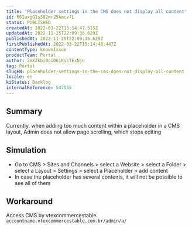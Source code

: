```yaml
---
title: 'Placeholder settings in the CMS does not display all content'
id: 66IuxgG1s382mr25Amcv7L
status: PUBLISHED
createdAt: 2022-03-22T15:14:47.515Z
updatedAt: 2022-11-25T22:09:36.629Z
publishedAt: 2022-11-25T22:09:36.629Z
firstPublishedAt: 2022-03-22T15:14:48.447Z
contentType: knownIssue
productTeam: Portal
author: 2mXZkbi0oi061KicTExNjo
tag: Portal
slugEN: placeholder-settings-in-the-cms-does-not-display-all-content
locale: en
kiStatus: Backlog
internalReference: 547555
---
```


## Summary


Currently, when adding too much content within a placeholder in a CMS layout, Admin does not allow page scrolling, which stops editing



## Simulation



- Go to CMS > Sites and Channels > select a Website > select a Folder > select a Layout > Settings > select a Placeholder > add content
- In case the placeholder has several contents, it will not be possible to see all of them



## Workaround


Access CMS by vtexcommercestable `accountname.vtexcommercestable.com.br/admin/a/`

